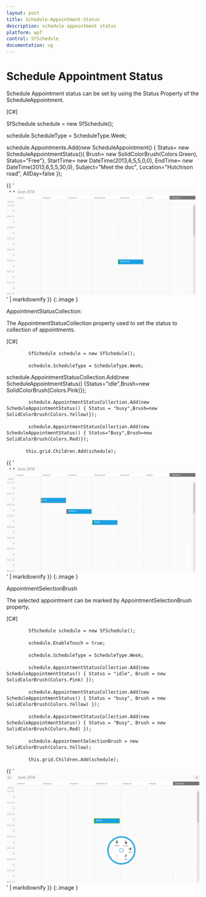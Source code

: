 ```yaml
---
layout: post
title: Schedule-Appointment-Status
description: schedule appointment status
platform: wpf
control: SfSchedule
documentation: ug
---
```


# Schedule Appointment Status

Schedule Appointment status can be set by using the Status Property of the ScheduleAppointment.

[C#]



SfSchedule schedule = new SfSchedule();

schedule.ScheduleType = ScheduleType.Week;

schedule.Appointments.Add(new ScheduleAppointment() { Status= new ScheduleAppointmentStatus(){ Brush= new SolidColorBrush(Colors.Green), Status="Free"}, StartTime= new DateTime(2013,6,5,5,0,0), EndTime= new DateTime(2013,6,5,5,30,0), Subject="Meet the doc", Location="Hutchison road", AllDay=false });





{{ '![](Schedule-Appointment-Status_images/Schedule-Appointment-Status_img1.png)' | markdownify }}
{:.image }


AppointmentStatusCollection:

The AppointmentStatusCollection property used to set the status to collection of appointments.

[C#]



            SfSchedule schedule = new SfSchedule();

            schedule.ScheduleType = ScheduleType.Week;

  schedule.AppointmentStatusCollection.Add(new ScheduleAppointmentStatus() {Status="idle",Brush=new SolidColorBrush(Colors.Pink)});

            schedule.AppointmentStatusCollection.Add(new ScheduleAppointmentStatus() { Status = "busy",Brush=new SolidColorBrush(Colors.Yellow)});

            schedule.AppointmentStatusCollection.Add(new ScheduleAppointmentStatus() { Status="Busy",Brush=new SolidColorBrush(Colors.Red)});

           this.grid.Children.Add(schedule);





{{ '![](Schedule-Appointment-Status_images/Schedule-Appointment-Status_img2.png)' | markdownify }}
{:.image }


AppointmentSelectionBrush

The selected appointment can be marked by AppointmentSelectionBrush property.

[C#]





            SfSchedule schedule = new SfSchedule();

            schedule.EnableTouch = true;

            schedule.ScheduleType = ScheduleType.Week;

            schedule.AppointmentStatusCollection.Add(new ScheduleAppointmentStatus() { Status = "idle", Brush = new SolidColorBrush(Colors.Pink) });

            schedule.AppointmentStatusCollection.Add(new ScheduleAppointmentStatus() { Status = "busy", Brush = new SolidColorBrush(Colors.Yellow) });

            schedule.AppointmentStatusCollection.Add(new ScheduleAppointmentStatus() { Status = "Busy", Brush = new SolidColorBrush(Colors.Red) });

            schedule.AppointmentSelectionBrush = new SolidColorBrush(Colors.Yellow);

            this.grid.Children.Add(schedule);



{{ '![](Schedule-Appointment-Status_images/Schedule-Appointment-Status_img3.png)' | markdownify }}
{:.image }


